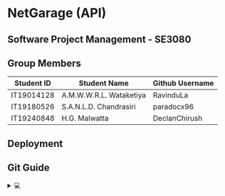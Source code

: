 # NetGarage (API)
## Software Project Management - SE3080  

## Group Members  

| Student ID | Student Name            | Github Username       |
|------------|-------------------------|-----------------------|
| IT19014128 | A.M.W.W.R.L. Wataketiya | RavinduLa             |
| IT19180526 | S.A.N.L.D. Chandrasiri  | paradocx96            |
| IT19240848 | H.G. Malwatta           | DeclanChirush         |  

## Deployment
<!--
**Heroku** : _https://icaf-codewave-backend-api.herokuapp.com_
-->
## Git Guide  
<details> 
  <summary>💻</summary>  
  
**Git Clone**  
git clone https://github.com/paradocx96/NetGarage-api.git  
cd NetGarage-api  

**Create a Branch and Commit from that Branch**  
git checkout -b BranchName  
git add .  
git commit -m "Commit Message"  
git branch -M BranchName  
git push -u origin BranchName  
  
**After Time**  
git add .  
git commit -m "Commit Message"  
git branch -M BranchName  
git push -u origin BranchName

**Check available Branches**  
git branch  

**Switch between Branches**  
git checkout BranchName  

**Create New Branch**  
git checkout -b BranchName  

**Update current Branch**  
git pull  

**Check commit history**  
git log  

**Check availability for commit**  
git status  

**Check Git Repository Details**  
git remote show origin  
</details>
